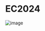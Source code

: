 # EC2024

![image](https://github.com/Yyyuife/EC2024/assets/162284339/c1a02b56-fd1b-46ca-8ed6-ade3a6802157)
